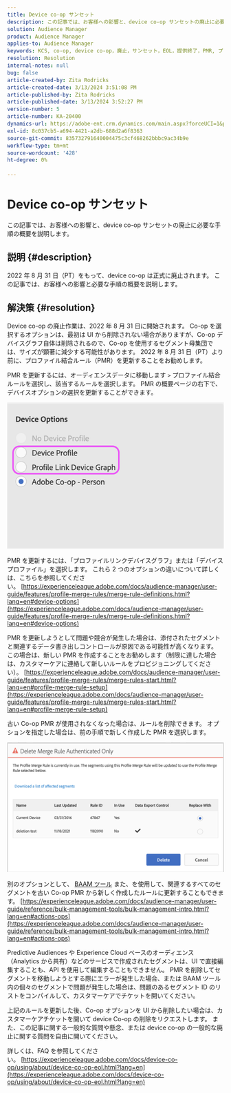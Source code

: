 ```yaml
---
title: Device co-op サンセット
description: この記事では、お客様への影響と、device co-op サンセットの廃止に必要な手順を説明します
solution: Audience Manager
product: Audience Manager
applies-to: Audience Manager
keywords: KCS, co-op, device co-op，廃止，サンセット，EOL，提供終了，PMR, プロファイル結合ルール，デバイスステッチ，デバイスプロファイル
resolution: Resolution
internal-notes: null
bug: false
article-created-by: Zita Rodricks
article-created-date: 3/13/2024 3:51:08 PM
article-published-by: Zita Rodricks
article-published-date: 3/13/2024 3:52:27 PM
version-number: 5
article-number: KA-20400
dynamics-url: https://adobe-ent.crm.dynamics.com/main.aspx?forceUCI=1&pagetype=entityrecord&etn=knowledgearticle&id=2cecc87b-51e1-ee11-904d-6045bd0065b6
exl-id: 8c037cb5-a694-4421-a2db-688d2a6f8363
source-git-commit: 835732791640004475c3cf468262bbbc9ac34b9e
workflow-type: tm+mt
source-wordcount: '428'
ht-degree: 0%

---
```


# Device co-op サンセット


この記事では、お客様への影響と、device co-op サンセットの廃止に必要な手順の概要を説明します。

## 説明 {#description}

2022 年 8 月 31 日（PT）をもって、device co-op は正式に廃止されます。 この記事では、お客様への影響と必要な手順の概要を説明します。 

## 解決策 {#resolution}


Device co-op の廃止作業は、2022 年 8 月 31 日に開始されます。 Co-op を選択するオプションは、最初は UI から削除されない場合がありますが、Co-op デバイスグラフ自体は削除されるので、Co-op を使用するセグメント母集団では、サイズが顕著に減少する可能性があります。 2022 年 8 月 31 日（PT）より前に、プロファイル結合ルール（PMR）を更新することをお勧めします。

PMR を更新するには、オーディエンスデータに移動します `>`  プロファイル結合ルールを選択し、該当するルールを選択します。 PMR の概要ページの右下で、デバイスオプションの選択を更新することができます。

![](assets/29cf3d52-d61f-ed11-b83e-0022480868ff.png)

PMR を更新するには、「プロファイルリンクデバイスグラフ」または「デバイスプロファイル」を選択します。 これら 2 つのオプションの違いについて詳しくは、こちらを参照してください。 [https://experienceleague.adobe.com/docs/audience-manager/user-guide/features/profile-merge-rules/merge-rule-definitions.html?lang=en#device-options](https://experienceleague.adobe.com/docs/audience-manager/user-guide/features/profile-merge-rules/merge-rule-definitions.html?lang=en#device-options)

PMR を更新しようとして問題や競合が発生した場合は、添付されたセグメントと関連するデータ書き出しコントロールが原因である可能性が高くなります。 この場合は、新しい PMR を作成することをお勧めします（制限に達した場合は、カスタマーケアに連絡して新しいルールをプロビジョニングしてください）。 [https://experienceleague.adobe.com/docs/audience-manager/user-guide/features/profile-merge-rules/merge-rules-start.html?lang=en#profile-merge-rule-setup](https://experienceleague.adobe.com/docs/audience-manager/user-guide/features/profile-merge-rules/merge-rules-start.html?lang=en#profile-merge-rule-setup)

古い Co-op PMR が使用されなくなった場合は、ルールを削除できます。 オプションを指定した場合は、前の手順で新しく作成した PMR を選択します。

![](assets/82d7968f-9950-ed11-bba2-0022480868ff.png)

別のオプションとして、 [BAAM ツール](https://experienceleague.adobe.com/docs/audience-manager/user-guide/reference/bulk-management-tools/bulk-management-intro.html?lang=en) また、を使用して、関連するすべてのセグメントを古い Co-op PMR から新しく作成したルールに更新することもできます。 [https://experienceleague.adobe.com/docs/audience-manager/user-guide/reference/bulk-management-tools/bulk-management-intro.html?lang=en#actions-ops](https://experienceleague.adobe.com/docs/audience-manager/user-guide/reference/bulk-management-tools/bulk-management-intro.html?lang=en#actions-ops)

Predictive Audiences や Experience Cloud ベースのオーディエンス（Analytics から共有）などのサービスで作成されたセグメントは、UI で直接編集することも、API を使用して編集することもできません。 PMR を削除してセグメントを移動しようとする際にエラーが発生した場合、または BAAM ツール内の個々のセグメントで問題が発生した場合は、問題のあるセグメント ID のリストをコンパイルして、カスタマーケアでチケットを開いてください。 

上記のルールを更新した後、Co-op オプションを UI から削除したい場合は、カスタマーケアチケットを開いて device Co-op の削除をリクエストします。 また、この記事に関する一般的な質問や懸念、または device co-op の一般的な廃止に関する質問を自由に開いてください。

詳しくは、FAQ を参照してください。 [https://experienceleague.adobe.com/docs/device-co-op/using/about/device-co-op-eol.html?lang=en](https://experienceleague.adobe.com/docs/device-co-op/using/about/device-co-op-eol.html?lang=en)

